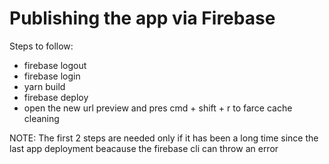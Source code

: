 # Publishing the app via Firebase

Steps to follow:

-   firebase logout
-   firebase login
-   yarn build
-   firebase deploy
-   open the new url preview and pres cmd + shift + r to farce cache cleaning

NOTE: The first 2 steps are needed only if it has been a long time since the last app deployment beacause the firebase cli can throw an error
